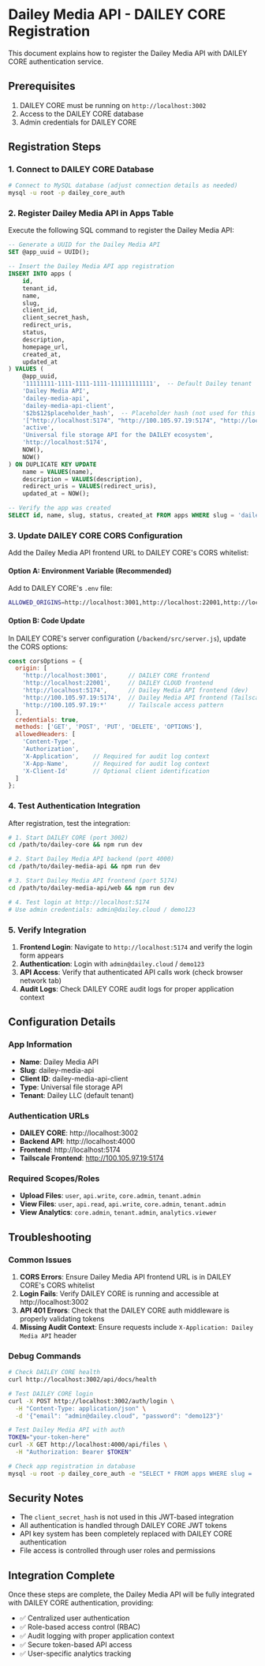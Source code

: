 # Dailey Media API - DAILEY CORE Registration

This document explains how to register the Dailey Media API with DAILEY CORE authentication service.

## Prerequisites

1. DAILEY CORE must be running on `http://localhost:3002`
2. Access to the DAILEY CORE database
3. Admin credentials for DAILEY CORE

## Registration Steps

### 1. Connect to DAILEY CORE Database

```bash
# Connect to MySQL database (adjust connection details as needed)
mysql -u root -p dailey_core_auth
```

### 2. Register Dailey Media API in Apps Table

Execute the following SQL command to register the Dailey Media API:

```sql
-- Generate a UUID for the Dailey Media API
SET @app_uuid = UUID();

-- Insert the Dailey Media API app registration
INSERT INTO apps (
    id, 
    tenant_id, 
    name, 
    slug, 
    client_id, 
    client_secret_hash, 
    redirect_uris, 
    status,
    description,
    homepage_url,
    created_at,
    updated_at
) VALUES (
    @app_uuid,
    '11111111-1111-1111-1111-111111111111',  -- Default Dailey tenant
    'Dailey Media API',
    'dailey-media-api',
    'dailey-media-api-client',
    '$2b$12$placeholder_hash',  -- Placeholder hash (not used for this integration)
    '["http://localhost:5174", "http://100.105.97.19:5174", "http://localhost:4000"]',  -- Frontend URLs
    'active',
    'Universal file storage API for the DAILEY ecosystem',
    'http://localhost:5174',
    NOW(),
    NOW()
) ON DUPLICATE KEY UPDATE 
    name = VALUES(name),
    description = VALUES(description),
    redirect_uris = VALUES(redirect_uris),
    updated_at = NOW();

-- Verify the app was created
SELECT id, name, slug, status, created_at FROM apps WHERE slug = 'dailey-media-api';
```

### 3. Update DAILEY CORE CORS Configuration

Add the Dailey Media API frontend URL to DAILEY CORE's CORS whitelist:

#### Option A: Environment Variable (Recommended)
Add to DAILEY CORE's `.env` file:
```bash
ALLOWED_ORIGINS=http://localhost:3001,http://localhost:22001,http://localhost:5174,http://100.105.97.19:5174
```

#### Option B: Code Update
In DAILEY CORE's server configuration (`/backend/src/server.js`), update the CORS options:

```javascript
const corsOptions = {
  origin: [
    'http://localhost:3001',      // DAILEY CORE frontend
    'http://localhost:22001',     // DAILEY CLOUD frontend
    'http://localhost:5174',      // Dailey Media API frontend (dev)
    'http://100.105.97.19:5174',  // Dailey Media API frontend (Tailscale)
    'http://100.105.97.19:*'      // Tailscale access pattern
  ],
  credentials: true,
  methods: ['GET', 'POST', 'PUT', 'DELETE', 'OPTIONS'],
  allowedHeaders: [
    'Content-Type', 
    'Authorization',
    'X-Application',    // Required for audit log context
    'X-App-Name',       // Required for audit log context  
    'X-Client-Id'       // Optional client identification
  ]
};
```

### 4. Test Authentication Integration

After registration, test the integration:

```bash
# 1. Start DAILEY CORE (port 3002)
cd /path/to/dailey-core && npm run dev

# 2. Start Dailey Media API backend (port 4000)
cd /path/to/dailey-media-api && npm run dev

# 3. Start Dailey Media API frontend (port 5174)
cd /path/to/dailey-media-api/web && npm run dev

# 4. Test login at http://localhost:5174
# Use admin credentials: admin@dailey.cloud / demo123
```

### 5. Verify Integration

1. **Frontend Login**: Navigate to `http://localhost:5174` and verify the login form appears
2. **Authentication**: Login with `admin@dailey.cloud` / `demo123`
3. **API Access**: Verify that authenticated API calls work (check browser network tab)
4. **Audit Logs**: Check DAILEY CORE audit logs for proper application context

## Configuration Details

### App Information
- **Name**: Dailey Media API
- **Slug**: dailey-media-api
- **Client ID**: dailey-media-api-client
- **Type**: Universal file storage API
- **Tenant**: Dailey LLC (default tenant)

### Authentication URLs
- **DAILEY CORE**: http://localhost:3002
- **Backend API**: http://localhost:4000
- **Frontend**: http://localhost:5174
- **Tailscale Frontend**: http://100.105.97.19:5174

### Required Scopes/Roles
- **Upload Files**: `user`, `api.write`, `core.admin`, `tenant.admin`
- **View Files**: `user`, `api.read`, `api.write`, `core.admin`, `tenant.admin`
- **View Analytics**: `core.admin`, `tenant.admin`, `analytics.viewer`

## Troubleshooting

### Common Issues

1. **CORS Errors**: Ensure Dailey Media API frontend URL is in DAILEY CORE's CORS whitelist
2. **Login Fails**: Verify DAILEY CORE is running and accessible at http://localhost:3002
3. **API 401 Errors**: Check that the DAILEY CORE auth middleware is properly validating tokens
4. **Missing Audit Context**: Ensure requests include `X-Application: Dailey Media API` header

### Debug Commands

```bash
# Check DAILEY CORE health
curl http://localhost:3002/api/docs/health

# Test DAILEY CORE login
curl -X POST http://localhost:3002/auth/login \
  -H "Content-Type: application/json" \
  -d '{"email": "admin@dailey.cloud", "password": "demo123"}'

# Test Dailey Media API with auth
TOKEN="your-token-here"
curl -X GET http://localhost:4000/api/files \
  -H "Authorization: Bearer $TOKEN"

# Check app registration in database
mysql -u root -p dailey_core_auth -e "SELECT * FROM apps WHERE slug = 'dailey-media-api';"
```

## Security Notes

- The `client_secret_hash` is not used in this JWT-based integration
- All authentication is handled through DAILEY CORE JWT tokens
- API key system has been completely replaced with DAILEY CORE authentication
- File access is controlled through user roles and permissions

## Integration Complete

Once these steps are complete, the Dailey Media API will be fully integrated with DAILEY CORE authentication, providing:

- ✅ Centralized user authentication
- ✅ Role-based access control (RBAC)
- ✅ Audit logging with proper application context
- ✅ Secure token-based API access
- ✅ User-specific analytics tracking